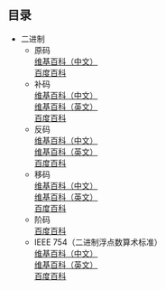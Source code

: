 ## 目录
* 二进制
  * 原码  
  [维基百科（中文）](https://zh.wikipedia.org/wiki/原码)  
  [百度百科](https://baike.baidu.com/item/原码)
  * 补码  
  [维基百科（中文）](https://zh.wikipedia.org/wiki/补码)  
  [维基百科（英文）](https://en.wikipedia.org/wiki/Two%27s_complement)  
  [百度百科](https://baike.baidu.com/item/补码)
  * 反码  
  [维基百科（中文）](https://zh.wikipedia.org/wiki/反码)  
  [维基百科（英文）](https://en.wikipedia.org/wiki/Ones%27s_complement)  
  [百度百科](https://baike.baidu.com/item/反码)  
  * 移码  
  [维基百科（中文）](https://zh.wikipedia.org/wiki/移码)  
  [维基百科（英文）](https://en.wikipedia.org/wiki/Offset_binary)  
  [百度百科](https://baike.baidu.com/item/移码)
  * 阶码  
  [百度百科](https://baike.baidu.com/item/阶码)  
  * IEEE 754（二进制浮点数算术标准）  
  [维基百科（中文）](https://zh.wikipedia.org/wiki/IEEE_754)  
  [维基百科（英文）](https://en.wikipedia.org/wiki/IEEE_754)  
  [百度百科](https://baike.baidu.com/item/IEEE%20754)
